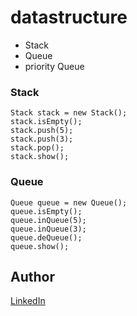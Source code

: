 # datastructure


* Stack 
* Queue
* priority Queue
### Stack
 ```
Stack stack = new Stack();
stack.isEmpty();
stack.push(5);
stack.push(3);
stack.pop();
stack.show();
 ```
 
### Queue
 ```
Queue queue = new Queue();
queue.isEmpty();
queue.inQueue(5);
queue.inQueue(3);
queue.deQueue();
queue.show();
 ```
## Author
[LinkedIn](http://linkedin.com/in/krikalyt)
